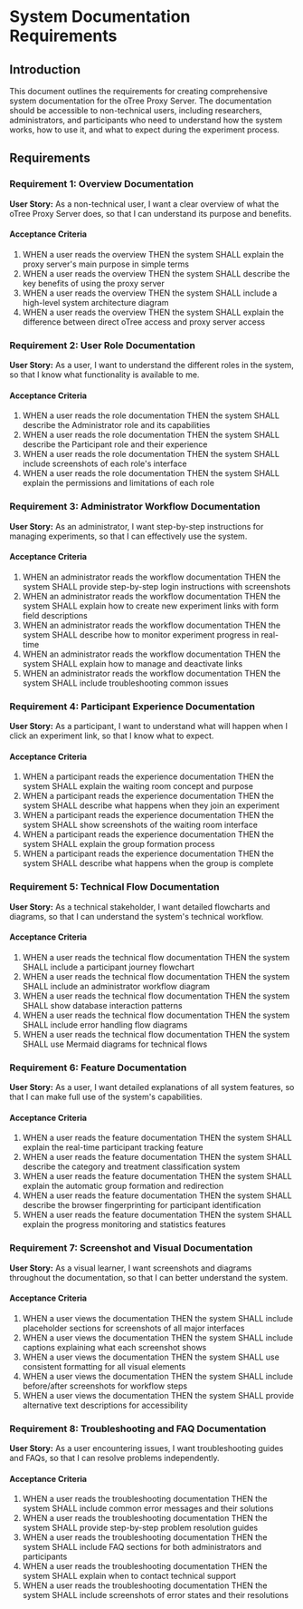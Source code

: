 # System Documentation Requirements

## Introduction

This document outlines the requirements for creating comprehensive system documentation for the oTree Proxy Server. The documentation should be accessible to non-technical users, including researchers, administrators, and participants who need to understand how the system works, how to use it, and what to expect during the experiment process.

## Requirements

### Requirement 1: Overview Documentation

**User Story:** As a non-technical user, I want a clear overview of what the oTree Proxy Server does, so that I can understand its purpose and benefits.

#### Acceptance Criteria

1. WHEN a user reads the overview THEN the system SHALL explain the proxy server's main purpose in simple terms
2. WHEN a user reads the overview THEN the system SHALL describe the key benefits of using the proxy server
3. WHEN a user reads the overview THEN the system SHALL include a high-level system architecture diagram
4. WHEN a user reads the overview THEN the system SHALL explain the difference between direct oTree access and proxy server access

### Requirement 2: User Role Documentation

**User Story:** As a user, I want to understand the different roles in the system, so that I know what functionality is available to me.

#### Acceptance Criteria

1. WHEN a user reads the role documentation THEN the system SHALL describe the Administrator role and its capabilities
2. WHEN a user reads the role documentation THEN the system SHALL describe the Participant role and their experience
3. WHEN a user reads the role documentation THEN the system SHALL include screenshots of each role's interface
4. WHEN a user reads the role documentation THEN the system SHALL explain the permissions and limitations of each role

### Requirement 3: Administrator Workflow Documentation

**User Story:** As an administrator, I want step-by-step instructions for managing experiments, so that I can effectively use the system.

#### Acceptance Criteria

1. WHEN an administrator reads the workflow documentation THEN the system SHALL provide step-by-step login instructions with screenshots
2. WHEN an administrator reads the workflow documentation THEN the system SHALL explain how to create new experiment links with form field descriptions
3. WHEN an administrator reads the workflow documentation THEN the system SHALL describe how to monitor experiment progress in real-time
4. WHEN an administrator reads the workflow documentation THEN the system SHALL explain how to manage and deactivate links
5. WHEN an administrator reads the workflow documentation THEN the system SHALL include troubleshooting common issues

### Requirement 4: Participant Experience Documentation

**User Story:** As a participant, I want to understand what will happen when I click an experiment link, so that I know what to expect.

#### Acceptance Criteria

1. WHEN a participant reads the experience documentation THEN the system SHALL explain the waiting room concept and purpose
2. WHEN a participant reads the experience documentation THEN the system SHALL describe what happens when they join an experiment
3. WHEN a participant reads the experience documentation THEN the system SHALL show screenshots of the waiting room interface
4. WHEN a participant reads the experience documentation THEN the system SHALL explain the group formation process
5. WHEN a participant reads the experience documentation THEN the system SHALL describe what happens when the group is complete

### Requirement 5: Technical Flow Documentation

**User Story:** As a technical stakeholder, I want detailed flowcharts and diagrams, so that I can understand the system's technical workflow.

#### Acceptance Criteria

1. WHEN a user reads the technical flow documentation THEN the system SHALL include a participant journey flowchart
2. WHEN a user reads the technical flow documentation THEN the system SHALL include an administrator workflow diagram
3. WHEN a user reads the technical flow documentation THEN the system SHALL show database interaction patterns
4. WHEN a user reads the technical flow documentation THEN the system SHALL include error handling flow diagrams
5. WHEN a user reads the technical flow documentation THEN the system SHALL use Mermaid diagrams for technical flows

### Requirement 6: Feature Documentation

**User Story:** As a user, I want detailed explanations of all system features, so that I can make full use of the system's capabilities.

#### Acceptance Criteria

1. WHEN a user reads the feature documentation THEN the system SHALL explain the real-time participant tracking feature
2. WHEN a user reads the feature documentation THEN the system SHALL describe the category and treatment classification system
3. WHEN a user reads the feature documentation THEN the system SHALL explain the automatic group formation and redirection
4. WHEN a user reads the feature documentation THEN the system SHALL describe the browser fingerprinting for participant identification
5. WHEN a user reads the feature documentation THEN the system SHALL explain the progress monitoring and statistics features

### Requirement 7: Screenshot and Visual Documentation

**User Story:** As a visual learner, I want screenshots and diagrams throughout the documentation, so that I can better understand the system.

#### Acceptance Criteria

1. WHEN a user views the documentation THEN the system SHALL include placeholder sections for screenshots of all major interfaces
2. WHEN a user views the documentation THEN the system SHALL include captions explaining what each screenshot shows
3. WHEN a user views the documentation THEN the system SHALL use consistent formatting for all visual elements
4. WHEN a user views the documentation THEN the system SHALL include before/after screenshots for workflow steps
5. WHEN a user views the documentation THEN the system SHALL provide alternative text descriptions for accessibility

### Requirement 8: Troubleshooting and FAQ Documentation

**User Story:** As a user encountering issues, I want troubleshooting guides and FAQs, so that I can resolve problems independently.

#### Acceptance Criteria

1. WHEN a user reads the troubleshooting documentation THEN the system SHALL include common error messages and their solutions
2. WHEN a user reads the troubleshooting documentation THEN the system SHALL provide step-by-step problem resolution guides
3. WHEN a user reads the troubleshooting documentation THEN the system SHALL include FAQ sections for both administrators and participants
4. WHEN a user reads the troubleshooting documentation THEN the system SHALL explain when to contact technical support
5. WHEN a user reads the troubleshooting documentation THEN the system SHALL include screenshots of error states and their resolutions